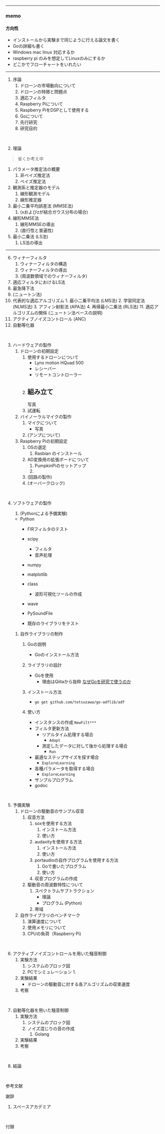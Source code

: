 
---
### memo

#### 方向性

- インストールから実験まで同じように行える論文を書く
- Goの詳細も書く
- Windows mac linux 対応するか
- raspberry pi のみを想定してLinuxのみにするか
- どこかでフローチャートをいれたい

--- 

1. 序論
   1. ドローンの市場動向について
   2. ドローンの特徴と問題点
   3. 適応フィルタ
   4. Raspberry Piについて
   5. Raspberry PiをDSPとして使用する
   6. Goについて
   6. 先行研究
   7. 研究目的

<br>

2. 理論
> 省くか考え中

   1. パラメータ推定法の概要
      1. 非ベイズ推定法
      2. ベイズ推定法
   2. 観測系と推定器のモデル
      1. 線形観測モデル
      2. 線形推定器
   3. 最小二乗平均誤差法 (MMSE法) 
      1. (xおよびzが結合ガウス分布の場合)
   4. 線形MMSE法
      1. 線形MMSEの導出
      2. (直行性と普遍性)
   5. 最小二乗法 (LS法)
      1. LS法の導出
---
   6. ウィナーフィルタ
      1. ウィナーフィルタの構造
      2. ウィナーフィルタの導出
      3. (周波数領域でのウィナーフィルタ)
   7. 適応フィルタにおけるLS法
   8. 最急降下法
   9. (ニュートン法)
   10. 代表的な適応アルゴリズム
      1.  最小二乗平均法 (LMS法)
      2.  学習同定法 (NLMS法)
      3.  アフィン射影法 (APA法)
      4.  再帰最小二乗法 (RLS法)
      11. 適応アルゴリズムの関係 (ニュートン法ベースの説明)
   12. アクティブノイズコントロール (ANC)
   13. 自動等化器

<br>

3. ハードウェアの製作
   1. ドローンの初期設定
      1. 使用するドローンについて
         - Lynx motion HQuad 500
         - レシーバー
         - リモートコントローラー
      2. 組み立て
         - 
         写真
      3. 試運転
   2. バイノーラルマイクの製作
      1. マイクについて
         - 写真
      2. (アンプについて)
   3. Raspberry Piの初期設定
      1. OSの選定
         1. Rasbian のインストール
      2. AD変換用の拡張ボードについて
         1. PumpkinPiのセットアップ
         2. 
      3. (回路の製作)
      4. (オーバークロック)

<br>

4. ソフトウェアの製作
   1. (Pythonによる予備実験)
   - Python
      - FIRフィルタのテスト
      - scipy
         - フィルタ
         - 音声処理
      - numpy
      - matplotlib
      - class
         - 波形可視化ツールの作成
      - wave
      - PySoundFile

      - 既存のライブラリをテスト

   1. 自作ライブラリの制作
      1. Goの説明
         - Goのインストール方法

      2. ライブラリの設計
         - Goを使用
            - 理由はQiitaから抜粋 [なぜGoを研究で使うのか](https://qiita.com/tetsuzawa/items/d279da49dca3d95f05b6)
         
      3. インストール方法
         - `go get github.com/tetsuzawa/go-adflib/adf`
      4. 使い方
         - インスタンスの作成
            `NewFilt***`
         - フィルタ更新方法
            - リアルタイム処理する場合
               - `Adapt`
            - 測定したデータに対して後から処理する場合
               - `Run`
         - 最適なステップサイズを探す場合
           - `ExploreLearning`
         - 各種パラメータを取得する場合
           - `ExploreLearning`
         - サンプルプログラム
         - godoc

<br>

5. 予備実験
   1. ドローンの駆動音のサンプル収音
      1. 収音方法
         1. soxを使用する方法
            1. インストール方法
            2. 使い方
         2. audaxityを使用する方法
            1. インストール方法
            2. 使い方
         3. portaudioの自作プログラムを使用する方法
            1. Goで書いたプログラム
            2. 使い方
         2. 収音プログラムの作成
      2. 駆動音の周波数特性について
         1. スペクトラムサブトラクション
            - 理論
            - プログラム (Python)
         2. 帯域
   2. 自作ライブラリのベンチマーク
      1. 演算速度について
      2. 使用メモリについて
      3. CPUの負荷（Raspberry Pi)

<br>
      
6. アクティブノイズコントロールを用いた騒音制御
   1. 実験方法
      1. システムのブロック図
      2. PCでシミュレーション
         1.
   2. 実験結果
      - ドローンの駆動音に対する各アルゴリズムの収束速度
   4. 考察

<br>

7. 自動等化器を用いた騒音制御
   1. 実験方法
      1. システムのブロック図
      1. ノイズ混じりの音の作成
         1. Golang
   2. 実験結果
   3. 考察

<br>

8. 結論

<br>

参考文献
<br>

謝辞
   1. スペースアカデミア
<br>

付録